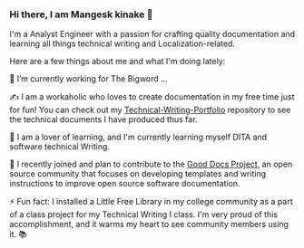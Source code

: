 ### Hi there, I am Mangesk kinake 👋

I'm a Analyst Engineer with a passion for crafting quality documentation and learning all things technical writing and Localization-related. 

Here are a few things about me and what I'm doing lately:

🔭 I’m currently working for The Bigword ...

✍️ I am a workaholic who loves to create documentation in my free time just for fun! You can check out my [Technical-Writing-Portfolio]() repository to see the technical documents I have produced thus far. 

🌱 I am a lover of learning, and I'm currently learning myself DITA and software technical Writing.

🐙 I recently joined and plan to contribute to the [Good Docs Project](https://thegooddocsproject.dev/), an open source community that focuses on developing templates and writing instructions to improve open source software documentation.

⚡ Fun fact: I installed a Little Free Library in my college community as a part of a class project for my Technical Writing I class. I'm very proud of this accomplishment, and it warms my heart to see community members using it. 📚
